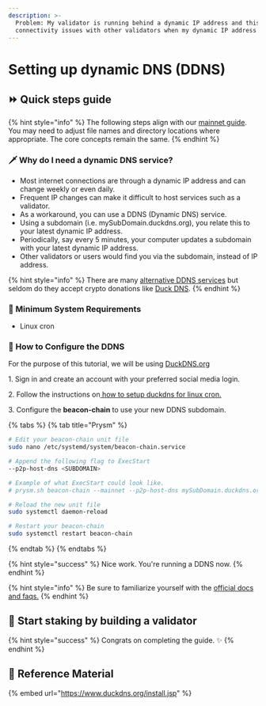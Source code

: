 ```yaml
---
description: >-
  Problem: My validator is running behind a dynamic IP address and this causes
  connectivity issues with other validators when my dynamic IP address changes.
---
```


# Setting up dynamic DNS (DDNS)

## :fast_forward: Quick steps guide

{% hint style="info" %}
The following steps align with our [mainnet guide](../../../ethereum-staking-guide/setting-up-a-validator-on-eth2-mainnet/part-iii-tips-1/). You may need to adjust file names and directory locations where appropriate. The core concepts remain the same.
{% endhint %}

### :dagger: Why do I need a dynamic DNS service?

- Most internet connections are through a dynamic IP address and can change weekly or even daily.
- Frequent IP changes can make it difficult to host services such as a validator.
- As a workaround, you can use a DDNS (Dynamic DNS) service.
- Using a subdomain (i.e. mySubDomain.duckdns.org), you relate this to your latest dynamic IP address.
- Periodically, say every 5 minutes, your computer updates a subdomain with your latest dynamic IP address.
- Other validators or users would find you via the subdomain, instead of IP address.

{% hint style="info" %}
There are many [alternative DDNS services](https://hackerspad.net/software/duck-dns/#alternatives) but seldom do they accept crypto donations like [Duck DNS](https://www.duckdns.org).
{% endhint %}

### :robot: Minimum System Requirements

- Linux cron

### :construction: How to Configure the DDNS

For the purpose of this tutorial, we will be using [DuckDNS.org](https://www.duckdns.org/install.jsp)

1\. Sign in and create an account with your preferred social media login.

2\. Follow the instructions on[ how to setup duckdns for linux cron.](https://www.duckdns.org/install.jsp)

3\. Configure the **beacon-chain** to use your new DDNS subdomain.

{% tabs %}
{% tab title="Prysm" %}

```bash
# Edit your beacon-chain unit file
sudo nano /etc/systemd/system/beacon-chain.service

# Append the following flag to ExecStart
--p2p-host-dns <SUBDOMAIN>

# Example of what ExecStart could look like.
# prysm.sh beacon-chain --mainnet --p2p-host-dns mySubDomain.duckdns.org

# Reload the new unit file
sudo systemctl daemon-reload

# Restart your beacon-chain
sudo systemctl restart beacon-chain
```

{% endtab %}
{% endtabs %}

{% hint style="success" %}
Nice work. You're running a DDNS now.
{% endhint %}

{% hint style="info" %}
Be sure to familiarize yourself with the [official docs and faqs.](https://www.duckdns.org/faqs.jsp)
{% endhint %}

## :robot: Start staking by building a validator <a href="#start-staking-by-building-a-validator" id="start-staking-by-building-a-validator"></a>

{% hint style="success" %}
Congrats on completing the guide. ✨
{% endhint %}

## :jigsaw: Reference Material

{% embed url="https://www.duckdns.org/install.jsp" %}
